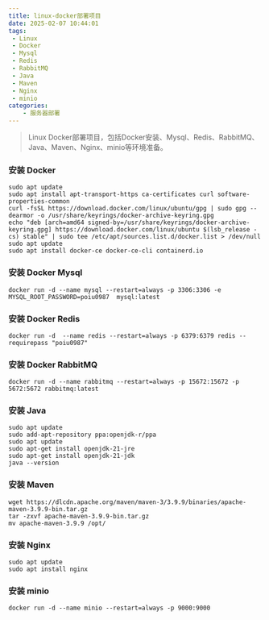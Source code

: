 ```yaml
---
title: linux-docker部署项目
date: 2025-02-07 10:44:01
tags:
 - Linux
 - Docker
 - Mysql
 - Redis
 - RabbitMQ
 - Java
 - Maven
 - Nginx
 - minio
categories:
    - 服务器部署
---
```


> Linux Docker部署项目，包括Docker安装、Mysql、Redis、RabbitMQ、Java、Maven、Nginx、minio等环境准备。
<!-- more -->


### 安装 Docker
```shell
sudo apt update
sudo apt install apt-transport-https ca-certificates curl software-properties-common
curl -fsSL https://download.docker.com/linux/ubuntu/gpg | sudo gpg --dearmor -o /usr/share/keyrings/docker-archive-keyring.gpg
echo "deb [arch=amd64 signed-by=/usr/share/keyrings/docker-archive-keyring.gpg] https://download.docker.com/linux/ubuntu $(lsb_release -cs) stable" | sudo tee /etc/apt/sources.list.d/docker.list > /dev/null
sudo apt update
sudo apt install docker-ce docker-ce-cli containerd.io
```

### 安装 Docker Mysql
```shell
docker run -d --name mysql --restart=always -p 3306:3306 -e MYSQL_ROOT_PASSWORD=poiu0987  mysql:latest
```

### 安装 Docker Redis
```shell
docker run -d  --name redis --restart=always -p 6379:6379 redis --requirepass "poiu0987"
```

### 安装 Docker RabbitMQ
```shell
docker run -d --name rabbitmq --restart=always -p 15672:15672 -p 5672:5672 rabbitmq:latest
```

### 安装 Java
```shell
sudo apt update
sudo add-apt-repository ppa:openjdk-r/ppa
sudo apt update
sudo apt-get install openjdk-21-jre
sudo apt-get install openjdk-21-jdk
java --version
```

### 安装 Maven
```shell
wget https://dlcdn.apache.org/maven/maven-3/3.9.9/binaries/apache-maven-3.9.9-bin.tar.gz
tar -zxvf apache-maven-3.9.9-bin.tar.gz
mv apache-maven-3.9.9 /opt/
```

### 安装 Nginx
```shell
sudo apt update
sudo apt install nginx
```

### 安装 minio
```shell
docker run -d --name minio --restart=always -p 9000:9000
```
